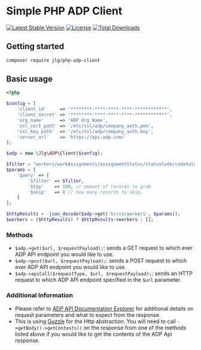 # Simple PHP ADP Client

[![Latest Stable Version](https://poser.pugx.org/jlg/php-adp-client/v)](//packagist.org/packages/jlg/php-adp-client)
[![License](https://poser.pugx.org/jlg/php-adp-client/license)](//packagist.org/packages/jlg/php-adp-client)
[![Total Downloads](https://poser.pugx.org/jlg/php-adp-client/downloads)](//packagist.org/packages/jlg/php-adp-client)

## Getting started

```zsh
composer require jlg/php-adp-client
```

## Basic usage

```php
<?php

$config = [
    'client_id'     => '********-****-****-****-************',
    'client_secret' => '********-****-****-****-************',
    'org_name'      => 'ADP Org Name',
    'ssl_cert_path' => '/etc/ssl/adp/company_auth.pem',
    'ssl_key_path'  => '/etc/ssl/adp/company_auth.key',
    'server_url'    => 'https://api.adp.com/'
];

$adp = new \Jlg\ADP\Client($config);

$filter = "workers/workAssignments/assignmentStatus/statusCode/codeValue eq 'A'";
$params = [
    'query' => [
        '$filter' => $filter,
        '$top'    => 100, // amount of records to grab
        '$skip'   => 0 // how many records to skip.
    ]
];

$httpResults =  json_decode($adp->get('hr/v2/workers', $params));
$workers = ($httpResults) ? $httpResults->workers : [];
```

### Methods
  - `$adp->get($url, $requestPayload);`: sends a GET request to which ever ADP API endpoint you would like to use.
  - `$adp->post($url, $requestPayload);`: sends a POST request to which ever ADP API endpoint you would like to use.
  - `$adp->apiCall($requestType, $url, $requestPayload);`: sends an HTTP request to which ADP API endpoint specified in the `$url` parameter.

### Additional Information
  - Please refer to [ADP API Documentation Explorer](https://developers.adp.com/articles/api/hcm-offrg-wfn/apiexplorer "ADP API Explorer") for additional details on request parameters and what to expect from the response.
  - This is using [Guzzle](https://github.com/guzzle/guzzle "Guzzle") for the Http abstraction. You will need to call `->getBody()->getContents()` on the response from one of the methods listed above if you would like to get the contents of the ADP Api response.


